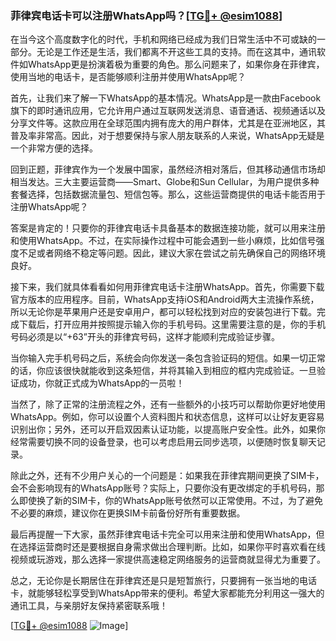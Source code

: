### 菲律宾电话卡可以注册WhatsApp吗？[[TG💪+ @esim1088](https://t.me/s/esim1088)]

在当今这个高度数字化的时代，手机和网络已经成为我们日常生活中不可或缺的一部分。无论是工作还是生活，我们都离不开这些工具的支持。而在这其中，通讯软件如WhatsApp更是扮演着极为重要的角色。那么问题来了，如果你身在菲律宾，使用当地的电话卡，是否能够顺利注册并使用WhatsApp呢？

首先，让我们来了解一下WhatsApp的基本情况。WhatsApp是一款由Facebook旗下的即时通讯应用，它允许用户通过互联网发送消息、语音通话、视频通话以及分享文件等。这款应用在全球范围内拥有庞大的用户群体，尤其是在亚洲地区，其普及率非常高。因此，对于想要保持与家人朋友联系的人来说，WhatsApp无疑是一个非常方便的选择。

回到正题，菲律宾作为一个发展中国家，虽然经济相对落后，但其移动通信市场却相当发达。三大主要运营商——Smart、Globe和Sun Cellular，为用户提供多种套餐选择，包括数据流量包、短信包等。那么，这些运营商提供的电话卡能否用于注册WhatsApp呢？

答案是肯定的！只要你的菲律宾电话卡具备基本的数据连接功能，就可以用来注册和使用WhatsApp。不过，在实际操作过程中可能会遇到一些小麻烦，比如信号强度不足或者网络不稳定等问题。因此，建议大家在尝试之前先确保自己的网络环境良好。

接下来，我们就具体看看如何用菲律宾电话卡注册WhatsApp。首先，你需要下载官方版本的应用程序。目前，WhatsApp支持iOS和Android两大主流操作系统，所以无论你是苹果用户还是安卓用户，都可以轻松找到对应的安装包进行下载。完成下载后，打开应用并按照提示输入你的手机号码。这里需要注意的是，你的手机号码必须是以“+63”开头的菲律宾号码，这样才能顺利完成验证步骤。

当你输入完手机号码之后，系统会向你发送一条包含验证码的短信。如果一切正常的话，你应该很快就能收到这条短信，并将其输入到相应的框内完成验证。一旦验证成功，你就正式成为WhatsApp的一员啦！

当然了，除了正常的注册流程之外，还有一些额外的小技巧可以帮助你更好地使用WhatsApp。例如，你可以设置个人资料图片和状态信息，这样可以让好友更容易识别出你；另外，还可以开启双因素认证功能，以提高账户安全性。此外，如果你经常需要切换不同的设备登录，也可以考虑启用云同步选项，以便随时恢复聊天记录。

除此之外，还有不少用户关心的一个问题是：如果我在菲律宾期间更换了SIM卡，会不会影响现有的WhatsApp账号？实际上，只要你没有更改绑定的手机号码，那么即使换了新的SIM卡，你的WhatsApp账号依然可以正常使用。不过，为了避免不必要的麻烦，建议你在更换SIM卡前备份好所有重要数据。

最后再提醒一下大家，虽然菲律宾电话卡完全可以用来注册和使用WhatsApp，但在选择运营商时还是要根据自身需求做出合理判断。比如，如果你平时喜欢看在线视频或玩游戏，那么选择一家提供高速稳定网络服务的运营商就显得尤为重要了。

总之，无论你是长期居住在菲律宾还是只是短暂旅行，只要拥有一张当地的电话卡，就能够轻松享受到WhatsApp带来的便利。希望大家都能充分利用这一强大的通讯工具，与亲朋好友保持紧密联系哦！

[[TG💪+ @esim1088](https://t.me/s/esim1088) ![Image](https://i.postimg.cc/4NQfJmqS/Snipaste-2025-05-13-00-14-12.png)]